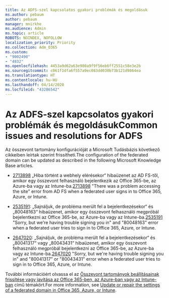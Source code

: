 ```yaml
---
title: Az ADFS-szel kapcsolatos gyakori problémák és megoldásuk
ms.author: pebaum
author: pebaum
manager: mnirkhe
ms.audience: Admin
ms.topic: article
ROBOTS: NOINDEX, NOFOLLOW
localization_priority: Priority
ms.collection: Adm_O365
ms.custom:
- "9002490"
- "4832"
ms.openlocfilehash: 4453a9d62a63e980a9f9f56eb6ff2551c58e3e2b
ms.sourcegitcommit: c061f1dfa6f557a9ec083dd030b73b121d9864ea
ms.translationtype: HT
ms.contentlocale: hu-HU
ms.lasthandoff: 04/14/2020
ms.locfileid: "43286542"
---
```

# <a name="common-issues-and-resolutions-for-adfs"></a><span data-ttu-id="4a2dc-102">Az ADFS-szel kapcsolatos gyakori problémák és megoldásuk</span><span class="sxs-lookup"><span data-stu-id="4a2dc-102">Common issues and resolutions for ADFS</span></span>

<span data-ttu-id="4a2dc-103">Az összevont tartomány konfigurációját a Microsoft Tudásbázis következő cikkeiben leírtak szerint frissítheti.</span><span class="sxs-lookup"><span data-stu-id="4a2dc-103">The configuration of the federated domain can be updated as described in the following Microsoft Knowledge Base articles.</span></span>

- <span data-ttu-id="4a2dc-104">[2713898](https://support.microsoft.com/help/2713898) „Hiba történt a webhely elérésekor“ hibaüzenet az AD FS-től, amikor egy összevont felhasználó bejelentkezik az Office 365-be, az Azure-ba vagy az Intune-ba.</span><span class="sxs-lookup"><span data-stu-id="4a2dc-104">[2713898](https://support.microsoft.com/help/2713898)  "There was a problem accessing the site" error from AD FS when a federated user signs in to Office 365, Azure, or Intune.</span></span>

- <span data-ttu-id="4a2dc-105">[2535191](https://support.microsoft.com/help/2535191): „Sajnáljuk, de probléma merült fel a bejelentkezésekor“ és „80048163“ hibaüzenet, amikor egy összevont felhasználó megpróbál bejelentkezni az Office 365-be, az Azure-ba vagy az Intune-ba.</span><span class="sxs-lookup"><span data-stu-id="4a2dc-105">[2535191](https://support.microsoft.com/help/2535191) "Sorry, but we're having trouble signing you in" and "80048163" error when a federated user tries to sign in to Office 365, Azure, or Intune.</span></span>

- <span data-ttu-id="4a2dc-106">[2647020](https://support.microsoft.com/help/2647020): „Sajnáljuk, de probléma merült fel a bejelentkezésekor“ és „80041317“ vagy „80043431“ hibaüzenet, amikor egy összevont felhasználó megpróbál bejelentkezni az Office 365-be, az Azure-ba vagy az Intune-ba.</span><span class="sxs-lookup"><span data-stu-id="4a2dc-106">[2647020](https://support.microsoft.com/help/2647020)   "Sorry, but we're having trouble signing you in" and "80041317" or "80043431" error when a federated user tries to sign in to Office 365, Azure, or Intune.</span></span>

<span data-ttu-id="4a2dc-107">További információért olvassa el az [Összevont tartományok beállításainak frissítése vagy javítása az Office 365-ben, az Azure-ban vagy az Intune-ban](https://docs.microsoft.com/hu-HU/office365/troubleshoot/active-directory/update-federated-domain-office-365) című témakört.</span><span class="sxs-lookup"><span data-stu-id="4a2dc-107">For more information, see [Update or repair the settings of a federated domain in Office 365, Azure, or Intune](https://docs.microsoft.com/hu-HU/office365/troubleshoot/active-directory/update-federated-domain-office-365).</span></span>
